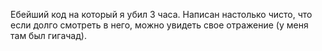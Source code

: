 Ебейший код на который я убил 3 часа. Написан настолько чисто, что если долго смотреть в него, можно увидеть свое отражение (у меня там был гигачад).
